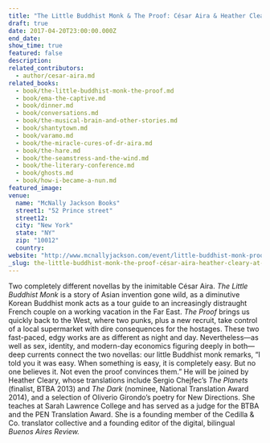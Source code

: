 ```yaml
---
title: "The Little Buddhist Monk & The Proof: César Aira & Heather Cleary at McNally Jakcson"
draft: true
date: 2017-04-20T23:00:00.000Z
end_date:
show_time: true
featured: false
description:
related_contributors:
  - author/cesar-aira.md
related_books:
  - book/the-little-buddhist-monk-the-proof.md
  - book/ema-the-captive.md
  - book/dinner.md
  - book/conversations.md
  - book/the-musical-brain-and-other-stories.md
  - book/shantytown.md
  - book/varamo.md
  - book/the-miracle-cures-of-dr-aira.md
  - book/the-hare.md
  - book/the-seamstress-and-the-wind.md
  - book/the-literary-conference.md
  - book/ghosts.md
  - book/how-i-became-a-nun.md
featured_image: 
venue:
  name: "McNally Jackson Books"
  street1: "52 Prince street"
  street12:
  city: "New York"
  state: "NY"
  zip: "10012"
  country:
website: "http://www.mcnallyjackson.com/event/little-buddhist-monk-proof-ce%CC%81sar-aira-heather-cleary"
_slug: the-little-buddhist-monk-the-proof-césar-aira-heather-cleary-at-mcnally-jakcson
---
```


Two completely different novellas by the inimitable César Aira. _The Little Buddhist Monk_ is a story of Asian invention gone wild, as a diminutive Korean Buddhist monk acts as a tour guide to an increasingly distraught French couple on a working vacation in the Far East. _The Proof_ brings us quickly back to the West, where two punks, plus a new recruit, take control of a local supermarket with dire consequences for the hostages. These two fast-paced, edgy works are as different as night and day. Nevertheless—as well as sex, identity, and modern-day economics figuring deeply in both—deep currents connect the two novellas: our little Buddhist monk remarks, “I told you it was easy. When something is easy, it is completely easy. But no one believes it. Not even the proof convinces them.” He will be joined by Heather Cleary, whose translations include Sergio Chejfec’s _The Planets_ (finalist, BTBA 2013) and _The Dark_ (nominee, National Translation Award 2014), and a selection of Oliverio Girondo’s poetry for New Directions. She teaches at Sarah Lawrence College and has served as a judge for the BTBA and the PEN Translation Award. She is a founding member of the Cedilla & Co. translator collective and a founding editor of the digital, bilingual _Buenos Aires Review._

